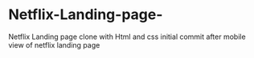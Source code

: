 # Netflix-Landing-page-
Netflix Landing page clone with Html and css
initial commit after mobile view of netflix landing page